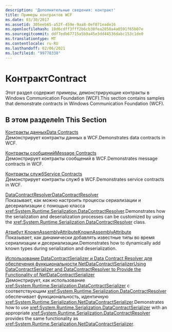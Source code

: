 ```yaml
---
description: 'Дополнительные сведения: контракт'
title: Примеры контрактов WCF
ms.date: 03/30/2017
ms.assetid: 305eeb65-a52f-459e-9aa8-0ef071eade16
ms.openlocfilehash: 10d6cdff3fff2b6cb38fea2858a4a0591f65b07e
ms.sourcegitcommit: ddf7edb67715a5b9a45e3dd44536dabc153c1de0
ms.translationtype: MT
ms.contentlocale: ru-RU
ms.lasthandoff: 02/06/2021
ms.locfileid: "99778338"
---
```

# <a name="contract"></a><span data-ttu-id="4e31d-103">Контракт</span><span class="sxs-lookup"><span data-stu-id="4e31d-103">Contract</span></span>

<span data-ttu-id="4e31d-104">Этот раздел содержит примеры, демонстрирующие контракты в Windows Communication Foundation (WCF).</span><span class="sxs-lookup"><span data-stu-id="4e31d-104">This section contains samples that demonstrate contracts in Windows Communication Foundation (WCF).</span></span>  
  
## <a name="in-this-section"></a><span data-ttu-id="4e31d-105">В этом разделе</span><span class="sxs-lookup"><span data-stu-id="4e31d-105">In This Section</span></span>  

 [<span data-ttu-id="4e31d-106">Контракты данных</span><span class="sxs-lookup"><span data-stu-id="4e31d-106">Data Contracts</span></span>](data-contracts.md)  
 <span data-ttu-id="4e31d-107">Демонстрирует контракты данных в WCF.</span><span class="sxs-lookup"><span data-stu-id="4e31d-107">Demonstrates data contracts in WCF.</span></span>  
  
 [<span data-ttu-id="4e31d-108">Контракты сообщений</span><span class="sxs-lookup"><span data-stu-id="4e31d-108">Message Contracts</span></span>](message-contracts.md)  
 <span data-ttu-id="4e31d-109">Демонстрирует контракты сообщений в WCF.</span><span class="sxs-lookup"><span data-stu-id="4e31d-109">Demonstrates message contracts in WCF.</span></span>  
  
 [<span data-ttu-id="4e31d-110">Контракты служб</span><span class="sxs-lookup"><span data-stu-id="4e31d-110">Service Contracts</span></span>](service-contracts.md)  
 <span data-ttu-id="4e31d-111">Демонстрирует контракты служб в WCF.</span><span class="sxs-lookup"><span data-stu-id="4e31d-111">Demonstrates service contracts in WCF.</span></span>  
  
 [<span data-ttu-id="4e31d-112">DataContractResolver</span><span class="sxs-lookup"><span data-stu-id="4e31d-112">DataContractResolver</span></span>](datacontractresolver.md)  
 <span data-ttu-id="4e31d-113">Показывает, как можно настроить процессы сериализации и десериализации с помощью класса <xref:System.Runtime.Serialization.DataContractResolver>.</span><span class="sxs-lookup"><span data-stu-id="4e31d-113">Demonstrates how the serialization and deserialization processes can be customized by using the <xref:System.Runtime.Serialization.DataContractResolver> class.</span></span>  
  
 [<span data-ttu-id="4e31d-114">Атрибут KnownAssemblyAttribute</span><span class="sxs-lookup"><span data-stu-id="4e31d-114">KnownAssemblyAttribute</span></span>](knownassemblyattribute.md)  
 <span data-ttu-id="4e31d-115">Показывает, как динамически добавлять известные типы во время сериализации и десериализации.</span><span class="sxs-lookup"><span data-stu-id="4e31d-115">Demonstrates how to dynamically add known types during serialization and deserialization.</span></span>  
  
 [<span data-ttu-id="4e31d-116">Использование DataContractSerializer и Data Contract Resolver для обеспечения функциональности NetDataContractSerializer</span><span class="sxs-lookup"><span data-stu-id="4e31d-116">Using DataContractSerializer and DataContractResolver to Provide the Functionality of NetDataContractSerializer</span></span>](datacontractserializer-datacontractresolver-netdatacontractserializer.md)  
 <span data-ttu-id="4e31d-117">Демонстрирует, как использование <xref:System.Runtime.Serialization.DataContractSerializer> с соответствующим <xref:System.Runtime.Serialization.DataContractResolver> обеспечивает функциональность, идентичную <xref:System.Runtime.Serialization.NetDataContractSerializer>.</span><span class="sxs-lookup"><span data-stu-id="4e31d-117">Demonstrates how to use <xref:System.Runtime.Serialization.DataContractSerializer> with an appropriate <xref:System.Runtime.Serialization.DataContractResolver> provides the same functionality as <xref:System.Runtime.Serialization.NetDataContractSerializer>.</span></span>
